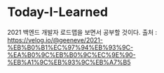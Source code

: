 # Today-I-Learned
2021 백엔드 개발자 로드맵을 보면서 공부할 것이다.
출처 : https://velog.io/@geeneve/2021-%EB%B0%B1%EC%97%94%EB%93%9C-%EA%B0%9C%EB%B0%9C%EC%9E%90-%EB%A1%9C%EB%93%9C%EB%A7%B5
